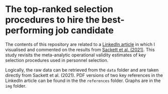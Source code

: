 # The top-ranked selection procedures to hire the best-performing job candidate
The contents of this repository are related to a [LinkedIn article]() in which I visualised and commented on the results from [Sackett et al. (2021)](https://doi.org/10.1037/apl0000994). This study revisits the meta-analytic operational validity estimates of key selection procedures used in personnel selection.

Logically, the raw data can be retrieved from the `data` folder and are taken directly from Sackett et al. (2021). PDF versions of two key references in the LinkedIn article can be found in the the `references` folder. Graphs are in the `img` folder.